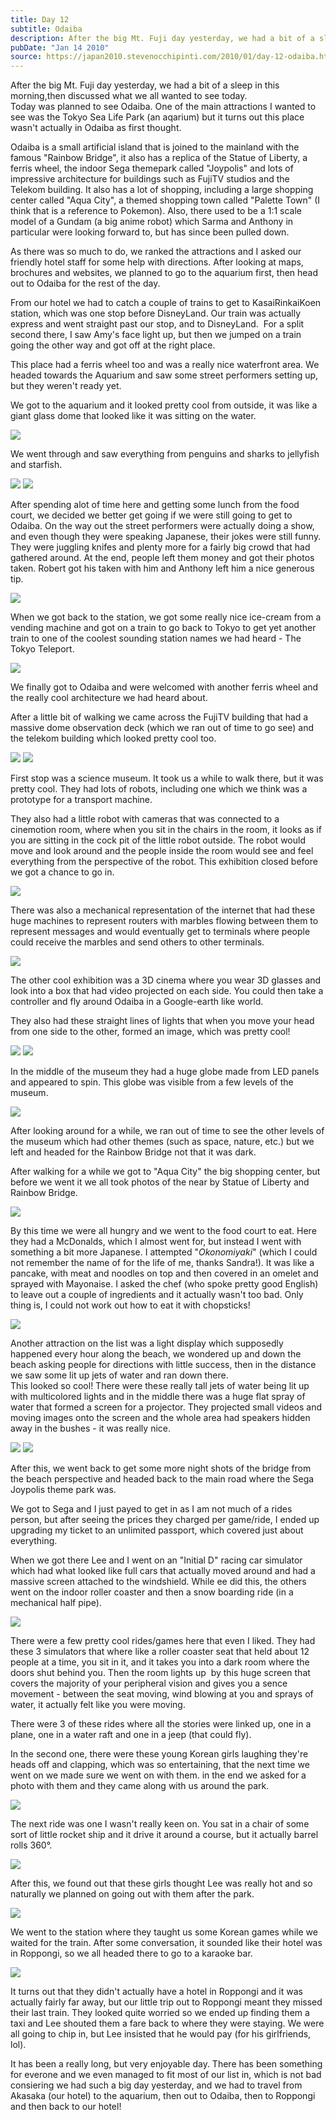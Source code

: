 ```yaml
---
title: Day 12
subtitle: Odaiba
description: After the big Mt. Fuji day yesterday, we had a bit of a sleep in this morning,then discussed what we all wanted to see today.  Today was pla...
pubDate: "Jan 14 2010"
source: https://japan2010.stevenocchipinti.com/2010/01/day-12-odaiba.html
---
```


After the big Mt. Fuji day yesterday, we had a bit of a sleep in this morning,then discussed what we all wanted to see today.  
Today was planned to see Odaiba. One of the main attractions I wanted to see was the Tokyo Sea Life Park (an aqarium) but it turns out this place wasn't actually in Odaiba as first thought.

Odaiba is a small artificial island that is joined to the mainland with the famous "Rainbow Bridge", it also has a replica of the Statue of Liberty, a ferris wheel, the indoor Sega themepark called "Joypolis" and lots of impressive architecture for buildings such as FujiTV studios and the Telekom building. It also has a lot of shopping, including a large shopping center called "Aqua City", a themed shopping town called "Palette Town" (I think that is a reference to Pokemon). Also, there used to be a 1:1 scale model of a Gundam (a big anime robot) which Sarma and Anthony in particular were looking forward to, but has since been pulled down.

As there was so much to do, we ranked the attractions and I asked our friendly hotel staff for some help with directions. After looking at maps, brochures and websites, we planned to go to the aquarium first, then head out to Odaiba for the rest of the day.

From our hotel we had to catch a couple of trains to get to KasaiRinkaiKoen  station, which was one stop before DisneyLand. Our train was actually express and went straight past our stop, and to DisneyLand.  For a split second there, I saw Amy's face light up, but then we jumped on a train going the other way and got off at the right place.

This place had a ferris wheel too and was a really nice waterfront area. We headed towards the Aquarium and saw some street performers setting up, but they weren't ready yet.

We got to the aquarium and it looked pretty cool from outside, it was like a giant glass dome that looked like it was sitting on the water.

[![](https://3.bp.blogspot.com/_l2YQkMP1pOU/S07Ccn0IpYI/AAAAAAAAAZA/-3bUJvPa_3Q/s320/DSC_0001.JPG)](https://3.bp.blogspot.com/_l2YQkMP1pOU/S07Ccn0IpYI/AAAAAAAAAZA/-3bUJvPa_3Q/s1600-h/DSC_0001.JPG)

We went through and saw everything from penguins and sharks to jellyfish and starfish.

[![](https://3.bp.blogspot.com/_l2YQkMP1pOU/S07CkXxxu0I/AAAAAAAAAZI/uf1TN7Vd-Ak/s320/DSC_0085.JPG)](https://3.bp.blogspot.com/_l2YQkMP1pOU/S07CkXxxu0I/AAAAAAAAAZI/uf1TN7Vd-Ak/s1600-h/DSC_0085.JPG)
[![](https://4.bp.blogspot.com/_l2YQkMP1pOU/S07CpxoknXI/AAAAAAAAAZQ/FaiYQi6u9S4/s320/DSC_0144.JPG)](https://4.bp.blogspot.com/_l2YQkMP1pOU/S07CpxoknXI/AAAAAAAAAZQ/FaiYQi6u9S4/s1600-h/DSC_0144.JPG)

After spending alot of time here and getting some lunch from the food court, we decided we better get going if we were still going to get to Odaiba. On the way out the street performers were actually doing a show, and even though they were speaking Japanese, their jokes were still funny. They were juggling knifes and plenty more for a fairly big crowd that had gathered around. At the end, people left them money and got their photos taken. Robert got his taken with him and Anthony left him a nice generous tip.

[![](https://4.bp.blogspot.com/_l2YQkMP1pOU/S07C0nQBrqI/AAAAAAAAAZY/X425Cq5yvMc/s320/DSC_0189.JPG)](https://4.bp.blogspot.com/_l2YQkMP1pOU/S07C0nQBrqI/AAAAAAAAAZY/X425Cq5yvMc/s1600-h/DSC_0189.JPG)

When we got back to the station, we got some really nice ice-cream from a vending machine and got on a train to go back to Tokyo to get yet another train to one of the coolest sounding station names we had heard - The Tokyo Teleport.

[![](https://1.bp.blogspot.com/_l2YQkMP1pOU/S07C8NnEc9I/AAAAAAAAAZg/62fc19ap2zU/s320/DSC_0199.JPG)](https://1.bp.blogspot.com/_l2YQkMP1pOU/S07C8NnEc9I/AAAAAAAAAZg/62fc19ap2zU/s1600-h/DSC_0199.JPG)

We finally got to Odaiba and were welcomed with another ferris wheel and the really cool architecture we had heard about.

After a little bit of walking we came across the FujiTV building that had a massive dome observation deck (which we ran out of time to go see) and the telekom building which looked pretty cool too.

[![](https://4.bp.blogspot.com/_l2YQkMP1pOU/S07DHC1TwVI/AAAAAAAAAZo/9vieJwvq4O0/s320/DSC_0212.JPG)](https://4.bp.blogspot.com/_l2YQkMP1pOU/S07DHC1TwVI/AAAAAAAAAZo/9vieJwvq4O0/s1600-h/DSC_0212.JPG)
[![](https://1.bp.blogspot.com/_l2YQkMP1pOU/S07DMx-VBaI/AAAAAAAAAZw/C4zWEO25btc/s320/DSC_0221.JPG)](https://1.bp.blogspot.com/_l2YQkMP1pOU/S07DMx-VBaI/AAAAAAAAAZw/C4zWEO25btc/s1600-h/DSC_0221.JPG)

First stop was a science museum. It took us a while to walk there, but it was pretty cool. They had lots of robots, including one which we think was a prototype for a transport machine.

They also had a little robot with cameras that was connected to a cinemotion room, where when you sit in the chairs in the room, it looks as if you are sitting in the cock pit of the little robot outside. The robot would move and look around and the people inside the room would see and feel everything from the perspective of the robot. This exhibition closed before we got a chance to go in.

[![](https://3.bp.blogspot.com/_l2YQkMP1pOU/S07DVknsb9I/AAAAAAAAAZ4/Hfvwdi1G_fo/s320/DSC_0234.JPG)](https://3.bp.blogspot.com/_l2YQkMP1pOU/S07DVknsb9I/AAAAAAAAAZ4/Hfvwdi1G_fo/s1600-h/DSC_0234.JPG)

There was also a mechanical representation of the internet that had these huge machines to represent routers with marbles flowing between them to represent messages and would eventually get to terminals where people could receive the marbles and send others to other terminals.

[![](https://3.bp.blogspot.com/_l2YQkMP1pOU/S07Dd5__kLI/AAAAAAAAAaA/nkEOBkZkXhs/s320/DSC_0232.JPG)](https://3.bp.blogspot.com/_l2YQkMP1pOU/S07Dd5__kLI/AAAAAAAAAaA/nkEOBkZkXhs/s1600-h/DSC_0232.JPG)

The other cool exhibition was a 3D cinema where you wear 3D glasses and look into a box that had video projected on each side. You could then take a controller and fly around Odaiba in a Google-earth like world.

They also had these straight lines of lights that when you move your head from one side to the other, formed an image, which was pretty cool!

[![](https://2.bp.blogspot.com/_l2YQkMP1pOU/S07Dkv3P_UI/AAAAAAAAAaI/W_PgdgMfVM4/s320/DSC_0242.JPG)](https://2.bp.blogspot.com/_l2YQkMP1pOU/S07Dkv3P_UI/AAAAAAAAAaI/W_PgdgMfVM4/s1600-h/DSC_0242.JPG)
[![](https://2.bp.blogspot.com/_l2YQkMP1pOU/S07DqcowraI/AAAAAAAAAaQ/qGN0bdTa-WI/s320/DSC_0243.JPG)](https://2.bp.blogspot.com/_l2YQkMP1pOU/S07DqcowraI/AAAAAAAAAaQ/qGN0bdTa-WI/s1600-h/DSC_0243.JPG)

In the middle of the museum they had a huge globe made from LED panels and appeared to spin. This globe was visible from a few levels of the museum.

[![](https://3.bp.blogspot.com/_l2YQkMP1pOU/S07DycUVo7I/AAAAAAAAAaY/ZC5iiUKiAbE/s320/DSC_0253.JPG)](https://3.bp.blogspot.com/_l2YQkMP1pOU/S07DycUVo7I/AAAAAAAAAaY/ZC5iiUKiAbE/s1600-h/DSC_0253.JPG)

After looking around for a while, we ran out of time to see the other levels of the museum which had other themes (such as space, nature, etc.) but we left and headed for the Rainbow Bridge not that it was dark.

After walking for a while we got to "Aqua City" the big shopping center, but before we went it we all took photos of the near by Statue of Liberty and Rainbow Bridge.

[![](https://3.bp.blogspot.com/_l2YQkMP1pOU/S07D5suUIHI/AAAAAAAAAag/Cfu2XwlGGLc/s320/DSC_0271.JPG)](https://3.bp.blogspot.com/_l2YQkMP1pOU/S07D5suUIHI/AAAAAAAAAag/Cfu2XwlGGLc/s1600-h/DSC_0271.JPG)

By this time we were all hungry and we went to the food court to eat. Here they had a McDonalds, which I almost went for, but instead I went with something a bit more Japanese. I attempted "_Okonomiyaki_" (which I could not remember the name of for the life of me, thanks Sandra!). It was like a pancake, with meat and noodles on top and then covered in an omelet and sprayed with Mayonaise. I asked the chef (who spoke pretty good English) to leave out a couple of ingredients and it actually wasn't too bad. Only thing is, I could not work out how to eat it with chopsticks!

[![](https://1.bp.blogspot.com/_l2YQkMP1pOU/S07ECRXDodI/AAAAAAAAAao/p2Ykwcn2ypU/s320/DSC_0282.JPG)](https://1.bp.blogspot.com/_l2YQkMP1pOU/S07ECRXDodI/AAAAAAAAAao/p2Ykwcn2ypU/s1600-h/DSC_0282.JPG)

Another attraction on the list was a light display which supposedly happened every hour along the beach, we wondered up and down the beach asking people for directions with little success, then in the distance we saw some lit up jets of water and ran down there.  
This looked so cool! There were these really tall jets of water being lit up with multicolored lights and in the middle there was a huge flat spray of water that formed a screen for a projector. They projected small videos and moving images onto the screen and the whole area had speakers hidden away in the bushes - it was really nice.

[![](https://2.bp.blogspot.com/_l2YQkMP1pOU/S07ELKPh3dI/AAAAAAAAAaw/Fd0yRaOP_ls/s320/DSC_0307.JPG)](https://2.bp.blogspot.com/_l2YQkMP1pOU/S07ELKPh3dI/AAAAAAAAAaw/Fd0yRaOP_ls/s1600-h/DSC_0307.JPG)
[![](https://2.bp.blogspot.com/_l2YQkMP1pOU/S07ESLdBZ2I/AAAAAAAAAa4/itr5VtDHVkM/s320/DSC_0308.JPG)](https://2.bp.blogspot.com/_l2YQkMP1pOU/S07ESLdBZ2I/AAAAAAAAAa4/itr5VtDHVkM/s1600-h/DSC_0308.JPG)

After this, we went back to get some more night shots of the bridge from the beach perspective and headed back to the main road where the Sega Joypolis theme park was.

We got to Sega and I just payed to get in as I am not much of a rides person, but after seeing the prices they charged per game/ride, I ended up upgrading my ticket to an unlimited passport, which covered just about everything.

When we got there Lee and I went on an "Initial D" racing car simulator which had what looked like full cars that actually moved around and had a massive screen attached to the windshield. While ee did this, the others went on the indoor roller coaster and then a snow boarding ride (in a mechanical half pipe).

[![](https://3.bp.blogspot.com/_l2YQkMP1pOU/S07EZFz-SEI/AAAAAAAAAbA/DRMTVdMefd4/s320/DSC_0349.JPG)](https://3.bp.blogspot.com/_l2YQkMP1pOU/S07EZFz-SEI/AAAAAAAAAbA/DRMTVdMefd4/s1600-h/DSC_0349.JPG)

There were a few pretty cool rides/games here that even I liked. They had these 3 simulators that where like a roller coaster seat that held about 12 people at a time, you sit in it, and it takes you into a dark room where the doors shut behind you. Then the room lights up  by this huge screen that covers the majority of your peripheral vision and gives you a sence movement - between the seat moving, wind blowing at you and sprays of water, it actually felt like you were moving.

There were 3 of these rides where all the stories were linked up, one in a plane, one in a water raft and one in a jeep (that could fly).

In the second one, there were these young Korean girls laughing they're heads off and clapping, which was so entertaining, that the next time we went on we made sure we went on with them. in the end we asked for a photo with them and they came along with us around the park.

[![](https://4.bp.blogspot.com/_l2YQkMP1pOU/S07EiR9SgOI/AAAAAAAAAbI/04RtrVJpCGs/s320/DSC_0362.JPG)](https://4.bp.blogspot.com/_l2YQkMP1pOU/S07EiR9SgOI/AAAAAAAAAbI/04RtrVJpCGs/s1600-h/DSC_0362.JPG)

The next ride was one I wasn't really keen on. You sat in a chair of some sort of little rocket ship and it drive it around a course, but it actually barrel rolls 360°.

[![](https://2.bp.blogspot.com/_l2YQkMP1pOU/S07EtyIK7vI/AAAAAAAAAbQ/BaZGnX1R_a8/s320/DSC_0370.JPG)](https://2.bp.blogspot.com/_l2YQkMP1pOU/S07EtyIK7vI/AAAAAAAAAbQ/BaZGnX1R_a8/s1600-h/DSC_0370.JPG)

After this, we found out that these girls thought Lee was really hot and so naturally we planned on going out with them after the park.

[![](https://4.bp.blogspot.com/_l2YQkMP1pOU/S07E3LlfHyI/AAAAAAAAAbY/giLMtZ5JzQc/s320/DSC_0388.JPG)](https://4.bp.blogspot.com/_l2YQkMP1pOU/S07E3LlfHyI/AAAAAAAAAbY/giLMtZ5JzQc/s1600-h/DSC_0388.JPG)

We went to the station where they taught us some Korean games while we waited for the train. After some conversation, it sounded like their hotel was in Roppongi, so we all headed there to go to a karaoke bar.

[![](https://2.bp.blogspot.com/_l2YQkMP1pOU/S07E_DhhkWI/AAAAAAAAAbg/lyDaldglEsg/s320/DSC_0394.JPG)](https://2.bp.blogspot.com/_l2YQkMP1pOU/S07E_DhhkWI/AAAAAAAAAbg/lyDaldglEsg/s1600-h/DSC_0394.JPG)

It turns out that they didn't actually have a hotel in Roppongi and it was actually fairly far away, but our little trip out to Roppongi meant they missed their last train. They looked quite worried so we ended up finding them a taxi and Lee shouted them a fare back to where they were staying. We were all going to chip in, but Lee insisted that he would pay (for his girlfriends, lol).

It has been a really long, but very enjoyable day. There has been something for everone and we even managed to fit most of our list in, which is not bad consiering we had such a big day yesterday, and we had to travel from Akasaka (our hotel) to the aquarium, then out to Odaiba, then to Roppongi and then back to our hotel!
